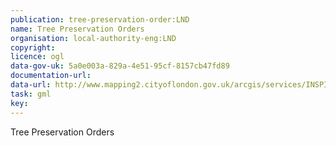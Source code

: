 ```yaml
---
publication: tree-preservation-order:LND
name: Tree Preservation Orders
organisation: local-authority-eng:LND
copyright: 
licence: ogl
data-gov-uk: 5a0e003a-829a-4e51-95cf-8157cb47fd89
documentation-url: 
data-url: http://www.mapping2.cityoflondon.gov.uk/arcgis/services/INSPIRE/MapServer/WFSServer?&typename=INSPIRE:Tree_Preservation_Orders&outputFormat=GML2
task: gml
key: 
---
```


Tree Preservation Orders
